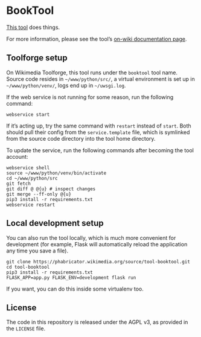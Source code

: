 # BookTool

[This tool](https://booktool.toolforge.org/) does things.

For more information,
please see the tool’s [on-wiki documentation page](https://www.wikidata.org/wiki/User:vesihiisi/BookTool).

## Toolforge setup

On Wikimedia Toolforge, this tool runs under the `booktool` tool name.
Source code resides in `~/www/python/src/`,
a virtual environment is set up in `~/www/python/venv/`,
logs end up in `~/uwsgi.log`.

If the web service is not running for some reason, run the following command:
```
webservice start
```
If it’s acting up, try the same command with `restart` instead of `start`.
Both should pull their config from the `service.template` file,
which is symlinked from the source code directory into the tool home directory.

To update the service, run the following commands after becoming the tool account:
```
webservice shell
source ~/www/python/venv/bin/activate
cd ~/www/python/src
git fetch
git diff @ @{u} # inspect changes
git merge --ff-only @{u}
pip3 install -r requirements.txt
webservice restart
```

## Local development setup

You can also run the tool locally, which is much more convenient for development
(for example, Flask will automatically reload the application any time you save a file).

```
git clone https://phabricator.wikimedia.org/source/tool-booktool.git
cd tool-booktool
pip3 install -r requirements.txt
FLASK_APP=app.py FLASK_ENV=development flask run
```

If you want, you can do this inside some virtualenv too.

## License

The code in this repository is released under the AGPL v3, as provided in the `LICENSE` file.
